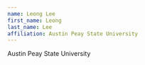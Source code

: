 ```yaml
---
name: Leong Lee
first_name: Leong
last_name: Lee
affiliation: Austin Peay State University
---
```


Austin Peay State University
